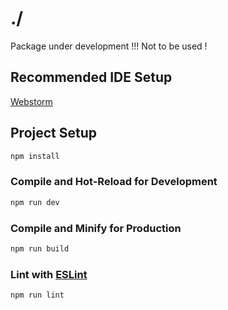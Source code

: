 # ./

Package under development !!! 
Not to be used !

## Recommended IDE Setup

[Webstorm](https://www.jetbrains.com/webstorm/)


## Project Setup

```sh
npm install
```

### Compile and Hot-Reload for Development

```sh
npm run dev
```

### Compile and Minify for Production

```sh
npm run build
```

### Lint with [ESLint](https://eslint.org/)

```sh
npm run lint
```
